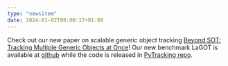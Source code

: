 ```yaml
---
type: "newsitem"
date: 2024-01-02T00:00:17+01:00
---
```

Check out our new paper on scalable generic object tracking <a href="https://openaccess.thecvf.com/content/WACV2024/papers/Mayer_Beyond_SOT_Tracking_Multiple_Generic_Objects_at_Once_WACV_2024_paper.pdf">Beyond SOT: Tracking Multiple Generic Objects at Once</a>! Our new benchmark LaGOT is available at <a href="https://github.com/google-research-datasets/LaGOT">github</a> while the code is released in <a href="https://github.com/visionml/pytracking">PyTracking repo</a>.
